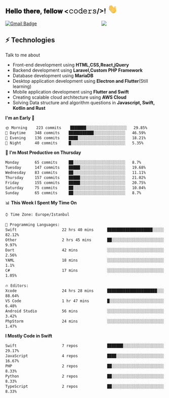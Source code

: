 <h2> 𝐇𝐞𝐥𝐥𝐨 𝐭𝐡𝐞𝐫𝐞, 𝐟𝐞𝐥𝐥𝐨𝐰 <𝚌𝚘𝚍𝚎𝚛𝚜/>! <img src="https://raw.githubusercontent.com/ABSphreak/ABSphreak/master/gifs/Hi.gif" width="30px"></h2>

<img align='right' src='https://user-images.githubusercontent.com/5713670/87202985-820dcb80-c2b6-11ea-9f56-7ec461c497c3.gif' width='200"'>

[![Gmail Badge](https://img.shields.io/badge/-osein.wtr@gmail.com-c14438?style=flat-square&logo=Gmail&logoColor=white&link=mailto:osein.wtr@gmail.com)](mailto:osein.wtr@gmail.com)


## ⚡ Technologies
Talk to me about
- Front-end development using **HTML,CSS,React,jQuery**
- Backend development using **Laravel,Custom PHP Framework**
- Database development using **MariaDB**
- Desktop application development using **Electron and Flutter**(Still learning)
- Mobile application development using **Flutter and Swift**
- Creating scalable cloud architecture using **AWS Cloud**
- Solving Data structure and algorithm questions in **Javascript, Swift, Kotlin and Rust**

<!--## Hello World!! 🤔
- 💬 Ask me about anything an everything.
- 📫 Read my blogs: [Harsh Blog](https://harshblog.xyz)
- 🎯 Portfolio site: [Portfolio](https://harshkumarkhatri.github.io/Portfolio-Site/index.html)
- 🔔 Subscribe:- [Harsh Kumar Khatri](https://www.youtube.com/channel/UCKNtMU9M559bmXxKoT6YeJw)
- ⚡ Fun fact: Internet users blink less than usual.-->

<!--START_SECTION:waka-->
**I'm an Early 🐤** 

```text
🌞 Morning    223 commits    ███████░░░░░░░░░░░░░░░░░░   29.85% 
🌆 Daytime    348 commits    ███████████░░░░░░░░░░░░░░   46.59% 
🌃 Evening    136 commits    ████░░░░░░░░░░░░░░░░░░░░░   18.21% 
🌙 Night      40 commits     █░░░░░░░░░░░░░░░░░░░░░░░░   5.35%

```
📅 **I'm Most Productive on Thursday** 

```text
Monday       65 commits     ██░░░░░░░░░░░░░░░░░░░░░░░   8.7% 
Tuesday      147 commits    █████░░░░░░░░░░░░░░░░░░░░   19.68% 
Wednesday    83 commits     ██░░░░░░░░░░░░░░░░░░░░░░░   11.11% 
Thursday     157 commits    █████░░░░░░░░░░░░░░░░░░░░   21.02% 
Friday       155 commits    █████░░░░░░░░░░░░░░░░░░░░   20.75% 
Saturday     75 commits     ██░░░░░░░░░░░░░░░░░░░░░░░   10.04% 
Sunday       65 commits     ██░░░░░░░░░░░░░░░░░░░░░░░   8.7%

```


📊 **This Week I Spent My Time On** 

```text
⌚︎ Time Zone: Europe/Istanbul

💬 Programming Languages: 
Swift                    22 hrs 40 mins      ████████████████████░░░░░   82.12% 
Other                    2 hrs 45 mins       ██░░░░░░░░░░░░░░░░░░░░░░░   9.97% 
Dart                     42 mins             ░░░░░░░░░░░░░░░░░░░░░░░░░   2.56% 
YAML                     18 mins             ░░░░░░░░░░░░░░░░░░░░░░░░░   1.1% 
C#                       17 mins             ░░░░░░░░░░░░░░░░░░░░░░░░░   1.05%

🔥 Editors: 
Xcode                    24 hrs 28 mins      ██████████████████████░░░   88.64% 
VS Code                  1 hr 47 mins        █░░░░░░░░░░░░░░░░░░░░░░░░   6.48% 
Android Studio           56 mins             ░░░░░░░░░░░░░░░░░░░░░░░░░   3.42% 
PhpStorm                 24 mins             ░░░░░░░░░░░░░░░░░░░░░░░░░   1.47%

```

**I Mostly Code in Swift** 

```text
Swift                    7 repos             ███████░░░░░░░░░░░░░░░░░░   29.17% 
JavaScript               4 repos             ████░░░░░░░░░░░░░░░░░░░░░   16.67% 
PHP                      2 repos             ██░░░░░░░░░░░░░░░░░░░░░░░   8.33% 
Python                   2 repos             ██░░░░░░░░░░░░░░░░░░░░░░░   8.33% 
TypeScript               2 repos             ██░░░░░░░░░░░░░░░░░░░░░░░   8.33%

```



<!--END_SECTION:waka-->
